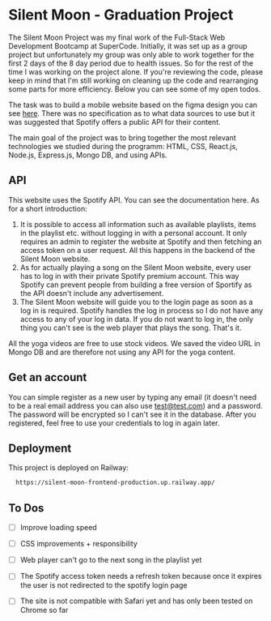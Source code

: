 # Silent Moon - Graduation Project

The Silent Moon Project was my final work of the Full-Stack Web Development Bootcamp at SuperCode. 
Initially, it was set up as a group project but unfortunately my group was only able to work together for the first 2 days of the 8 day period due to health 
issues. So for the rest of the time I was working on the project alone. If you're reviewing the code, please keep in mind that I'm still working on cleaning up 
the code and rearranging some parts for more efficiency. Below you can see some of my open todos. 

The task was to build a mobile website based on the figma design you can see [here](https://www.figma.com/file/vjj41U1G4KYqpBAoYzSPek/Silent-Moon?type=design&node-id=0-1&mode=design). There was no specification as to what data sources to use 
but it was suggested that Spotify offers a public API for their content. 

The main goal of the project was to bring together the most relevant technologies we studied during the programm: HTML, CSS, React.js, Node.js, Express.js, Mongo DB, 
and using APIs. 

## API

This website uses the Spotify API. You can see the documentation here. As for a short introduction: 
1. It is possible to access all information such as available playlists, items in the playlist etc. without logging in with a personal account. It only requires an admin to register the website at Spotify and then fetching an access token on a user request. All this happens in the backend of the Silent Moon website.
2. As for actually playing a song on the Silent Moon website, every user has to log in with their private Spotify premium account. This way Spotify can prevent people from building a free version of Sportify as the API doesn't include any advertisement.
3. The Silent Moon website will guide you to the login page as soon as a log in is required. Spotify handles the log in process so I do not have any access to any of your log in data. If you do not want to log in, the only thing you can't see is the web player that plays the song. That's it.

All the yoga videos are free to use stock videos. We saved the video URL in Mongo DB and are therefore not using any API for the yoga content.

## Get an account 
You can simple register as a new user by typing any email (it doesn't need to be a real email address you can also use test@test.com) and a password. The password will be encrypted so I can't see it in the database. After you registered, feel free to use your credentials to log in again later. 

## Deployment

This project is deployed on Railway:

```bash
  https://silent-moon-frontend-production.up.railway.app/
```

## To Dos
- [ ] Improve loading speed
- [ ] CSS improvements + responsibility
- [ ] Web player can't go to the next song in the playlist yet
- [ ] The Spotify access token needs a refresh token because once it expires the user is not redirected to the spotify login page
- [ ] The site is not compatible with Safari yet and has only been tested on Chrome so far



